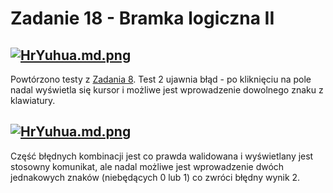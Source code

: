 # Zadanie 18 - Bramka logiczna II

[![HrYuhua.md.png](https://iili.io/HrYuhua.md.png)](https://freeimage.host/i/HrYuhua)
---
Powtórzono testy z [Zadania 8](https://github.com/lechdabrowski42/mrbuggy3/blob/main/Zadanie%2008%20-%20Bramka%20logiczna%20I.md). Test 2 ujawnia błąd - po kliknięciu na pole nadal wyświetla się kursor i możliwe jest wprowadzenie dowolnego znaku z klawiatury.

[![HrYuhua.md.png](https://iili.io/HrYuhua.md.png)](https://freeimage.host/i/HrYuhua)
---
Część błędnych kombinacji jest co prawda walidowana i wyświetlany jest stosowny komunikat, ale nadal możliwe jest wprowadzenie dwóch jednakowych znaków (niebędących 0 lub 1) co zwróci błędny wynik 2.
